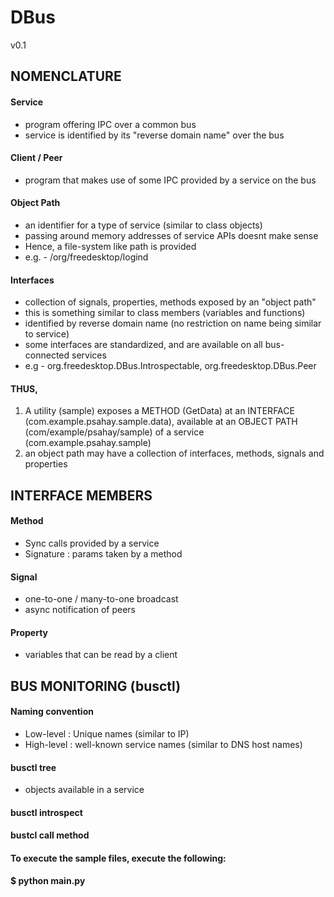 # DBus
v0.1

NOMENCLATURE
--------------------

#### Service

- program offering IPC over a common bus
- service is identified by its "reverse domain name" over the bus

#### Client / Peer

- program that makes use of some IPC provided by a service on the bus

#### Object Path

- an identifier for a type of service (similar to class objects)
- passing around memory addresses of service APIs doesnt make sense
- Hence, a file-system like path is provided
- e.g. - /org/freedesktop/logind

#### Interfaces

- collection of signals, properties, methods exposed by an "object path"
- this is something similar to class members (variables and functions)
- identified by reverse domain name (no restriction on name being similar to service)
- some interfaces are standardized, and are available on all bus-connected services
- e.g - org.freedesktop.DBus.Introspectable, org.freedesktop.DBus.Peer

#### THUS,
1. A utility (sample) exposes a METHOD (GetData) at an INTERFACE (com.example.psahay.sample.data), available at an OBJECT PATH (com/example/psahay/sample) of a service (com.example.psahay.sample)
2. an object path may have a collection of interfaces, methods, signals and properties

INTERFACE MEMBERS
---------------------

#### Method

- Sync calls provided by a service
- Signature : params taken by a method

#### Signal

- one-to-one / many-to-one broadcast
- async notification of peers

#### Property

- variables that can be read by a client
 
BUS MONITORING (busctl)
------------------------

#### Naming convention

- Low-level : Unique names (similar to IP)
- High-level : well-known service names (similar to DNS host names)

#### busctl tree <serviceName>

- objects available in a service

#### busctl introspect <serviceName> <objectPath>

#### bustcl call <service> <object> method


#### To execute the sample files, execute the following:   
$ python main.py
